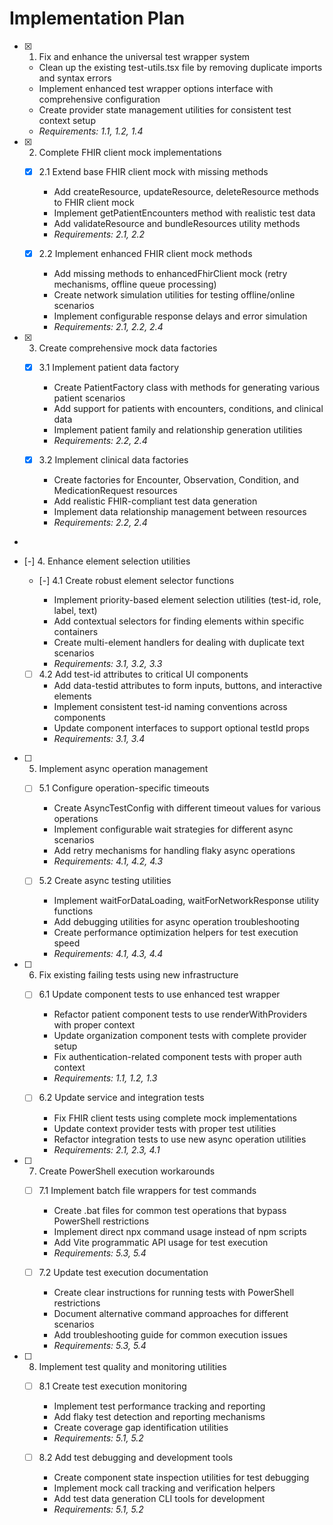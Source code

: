 # Implementation Plan

- [x] 1. Fix and enhance the universal test wrapper system





  - Clean up the existing test-utils.tsx file by removing duplicate imports and syntax errors
  - Implement enhanced test wrapper options interface with comprehensive configuration
  - Create provider state management utilities for consistent test context setup
  - _Requirements: 1.1, 1.2, 1.4_

- [x] 2. Complete FHIR client mock implementations







  - [x] 2.1 Extend base FHIR client mock with missing methods


    - Add createResource, updateResource, deleteResource methods to FHIR client mock
    - Implement getPatientEncounters method with realistic test data
    - Add validateResource and bundleResources utility methods
    - _Requirements: 2.1, 2.2_

  - [x] 2.2 Implement enhanced FHIR client mock methods


    - Add missing methods to enhancedFhirClient mock (retry mechanisms, offline queue processing)
    - Create network simulation utilities for testing offline/online scenarios
    - Implement configurable response delays and error simulation
    - _Requirements: 2.1, 2.2, 2.4_

- [x] 3. Create comprehensive mock data factories





  - [x] 3.1 Implement patient data factory


    - Create PatientFactory class with methods for generating various patient scenarios
    - Add support for patients with encounters, conditions, and clinical data
    - Implement patient family and relationship generation utilities
    - _Requirements: 2.2, 2.4_

  - [x] 3.2 Implement clinical data factories


    - Create factories for Encounter, Observation, Condition, and MedicationRequest resources
    - Add realistic FHIR-compliant test data generation
    - Implement data relationship management between resources
    - _Requirements: 2.2, 2.4_
-

- [-] 4. Enhance element selection utilities


  - [-] 4.1 Create robust element selector functions

    - Implement priority-based element selection utilities (test-id, role, label, text)
    - Add contextual selectors for finding elements within specific containers
    - Create multi-element handlers for dealing with duplicate text scenarios
    - _Requirements: 3.1, 3.2, 3.3_

  - [ ] 4.2 Add test-id attributes to critical UI components
    - Add data-testid attributes to form inputs, buttons, and interactive elements
    - Implement consistent test-id naming conventions across components
    - Update component interfaces to support optional testId props
    - _Requirements: 3.1, 3.4_

- [ ] 5. Implement async operation management
  - [ ] 5.1 Configure operation-specific timeouts
    - Create AsyncTestConfig with different timeout values for various operations
    - Implement configurable wait strategies for different async scenarios
    - Add retry mechanisms for handling flaky async operations
    - _Requirements: 4.1, 4.2, 4.3_

  - [ ] 5.2 Create async testing utilities
    - Implement waitForDataLoading, waitForNetworkResponse utility functions
    - Add debugging utilities for async operation troubleshooting
    - Create performance optimization helpers for test execution speed
    - _Requirements: 4.1, 4.3, 4.4_

- [ ] 6. Fix existing failing tests using new infrastructure
  - [ ] 6.1 Update component tests to use enhanced test wrapper
    - Refactor patient component tests to use renderWithProviders with proper context
    - Update organization component tests with complete provider setup
    - Fix authentication-related component tests with proper auth context
    - _Requirements: 1.1, 1.2, 1.3_

  - [ ] 6.2 Update service and integration tests
    - Fix FHIR client tests using complete mock implementations
    - Update context provider tests with proper test utilities
    - Refactor integration tests to use new async operation utilities
    - _Requirements: 2.1, 2.3, 4.1_

- [ ] 7. Create PowerShell execution workarounds
  - [ ] 7.1 Implement batch file wrappers for test commands
    - Create .bat files for common test operations that bypass PowerShell restrictions
    - Implement direct npx command usage instead of npm scripts
    - Add Vite programmatic API usage for test execution
    - _Requirements: 5.3, 5.4_

  - [ ] 7.2 Update test execution documentation
    - Create clear instructions for running tests with PowerShell restrictions
    - Document alternative command approaches for different scenarios
    - Add troubleshooting guide for common execution issues
    - _Requirements: 5.3, 5.4_

- [ ] 8. Implement test quality and monitoring utilities
  - [ ] 8.1 Create test execution monitoring
    - Implement test performance tracking and reporting
    - Add flaky test detection and reporting mechanisms
    - Create coverage gap identification utilities
    - _Requirements: 5.1, 5.2_

  - [ ] 8.2 Add test debugging and development tools
    - Create component state inspection utilities for test debugging
    - Implement mock call tracking and verification helpers
    - Add test data generation CLI tools for development
    - _Requirements: 5.1, 5.2_